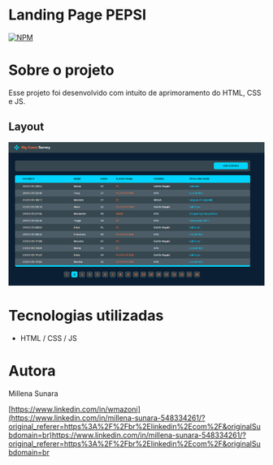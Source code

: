 # Landing Page PEPSI
[![NPM]([https://img.shields.io/npm/l/react)](https://github.com/millenasunara/Landing-Page-Pepsi/blob/master/LICENSE)

# Sobre o projeto
Esse projeto foi desenvolvido com intuito de aprimoramento do HTML, CSS e JS. 

## Layout 
![Web 1](https://github.com/acenelio/assets/raw/main/sds1/web1.png)

# Tecnologias utilizadas
- HTML / CSS / JS
  
# Autora

Millena Sunara

[https://www.linkedin.com/in/wmazoni](https://www.linkedin.com/in/millena-sunara-548334261/?original_referer=https%3A%2F%2Fbr%2Elinkedin%2Ecom%2F&originalSubdomain=br)https://www.linkedin.com/in/millena-sunara-548334261/?original_referer=https%3A%2F%2Fbr%2Elinkedin%2Ecom%2F&originalSubdomain=br



